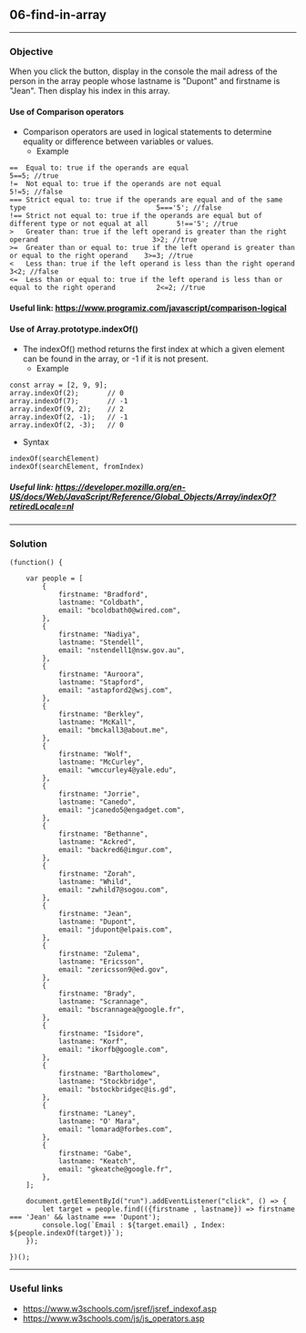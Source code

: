 ## 06-find-in-array

---
### Objective
When you click the button, display in the console the mail adress of the person in the array people whose lastname is "Dupont" and firstname is "Jean". Then display his index in this array.

#### Use of Comparison operators
* Comparison operators are used in logical statements to determine equality or difference between variables or values.
  * Example
````
==	Equal to: true if the operands are equal	                                                        5==5; //true
!=	Not equal to: true if the operands are not equal	                                                5!=5; //false
===	Strict equal to: true if the operands are equal and of the same type	                            5==='5'; //false
!==	Strict not equal to: true if the operands are equal but of different type or not equal at all	    5!=='5'; //true
>	Greater than: true if the left operand is greater than the right operand	                        3>2; //true
>=	Greater than or equal to: true if the left operand is greater than or equal to the right operand	3>=3; //true
<	Less than: true if the left operand is less than the right operand	                                3<2; //false
<=	Less than or equal to: true if the left operand is less than or equal to the right operand	        2<=2; //true
````
#### Useful link: https://www.programiz.com/javascript/comparison-logical

#### Use of Array.prototype.indexOf()
* The indexOf() method returns the first index at which a given element can be found in the array, or -1 if it is not present.
  * Example
````
const array = [2, 9, 9];
array.indexOf(2);       // 0
array.indexOf(7);       // -1
array.indexOf(9, 2);    // 2
array.indexOf(2, -1);   // -1
array.indexOf(2, -3);   // 0
````
* Syntax
````
indexOf(searchElement)
indexOf(searchElement, fromIndex)
````
##### Useful link: https://developer.mozilla.org/en-US/docs/Web/JavaScript/Reference/Global_Objects/Array/indexOf?retiredLocale=nl

---
### Solution
````
(function() {

    var people = [
        {
            firstname: "Bradford",
            lastname: "Coldbath",
            email: "bcoldbath0@wired.com",
        },
        {
            firstname: "Nadiya",
            lastname: "Stendell",
            email: "nstendell1@nsw.gov.au",
        },
        {
            firstname: "Auroora",
            lastname: "Stapford",
            email: "astapford2@wsj.com",
        },
        {
            firstname: "Berkley",
            lastname: "McKall",
            email: "bmckall3@about.me",
        },
        {
            firstname: "Wolf",
            lastname: "McCurley",
            email: "wmccurley4@yale.edu",
        },
        {
            firstname: "Jorrie",
            lastname: "Canedo",
            email: "jcanedo5@engadget.com",
        },
        {
            firstname: "Bethanne",
            lastname: "Ackred",
            email: "backred6@imgur.com",
        },
        {
            firstname: "Zorah",
            lastname: "Whild",
            email: "zwhild7@sogou.com",
        },
        {
            firstname: "Jean",
            lastname: "Dupont",
            email: "jdupont@elpais.com",
        },
        {
            firstname: "Zulema",
            lastname: "Ericsson",
            email: "zericsson9@ed.gov",
        },
        {
            firstname: "Brady",
            lastname: "Scrannage",
            email: "bscrannagea@google.fr",
        },
        {
            firstname: "Isidore",
            lastname: "Korf",
            email: "ikorfb@google.com",
        },
        {
            firstname: "Bartholomew",
            lastname: "Stockbridge",
            email: "bstockbridgec@is.gd",
        },
        {
            firstname: "Laney",
            lastname: "O' Mara",
            email: "lomarad@forbes.com",
        },
        {
            firstname: "Gabe",
            lastname: "Keatch",
            email: "gkeatche@google.fr",
        },
    ];

    document.getElementById("run").addEventListener("click", () => {
        let target = people.find(({firstname , lastname}) => firstname === 'Jean' && lastname === 'Dupont');
        console.log(`Email : ${target.email} , Index: ${people.indexOf(target)}`);
    });

})();
````
---
### Useful links
* https://www.w3schools.com/jsref/jsref_indexof.asp
* https://www.w3schools.com/js/js_operators.asp